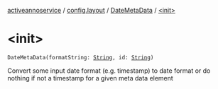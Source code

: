 [activeannoservice](../../index.md) / [config.layout](../index.md) / [DateMetaData](index.md) / [&lt;init&gt;](./-init-.md)

# &lt;init&gt;

`DateMetaData(formatString: `[`String`](https://kotlinlang.org/api/latest/jvm/stdlib/kotlin/-string/index.html)`, id: `[`String`](https://kotlinlang.org/api/latest/jvm/stdlib/kotlin/-string/index.html)`)`

Convert some input date format (e.g. timestamp) to date format or do nothing if not a timestamp for a given meta data element

